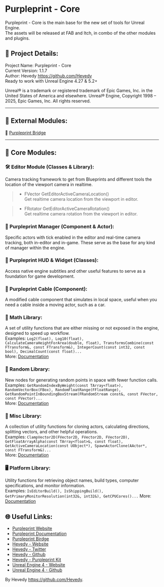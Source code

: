 # Purpleprint - Core
Purpleprint - Core is the main base for the new set of tools for Unreal Engine.  
The assets will be released at FAB and Itch, in combo of the other modules and plugins.

## 📌 Project Details:
Project Name: Purpleprint - Core   
Current Version: 1.1.7  
Author: Hevedy <https://github.com/Hevedy>  
Ready to work with Unreal Engine 4.27 & 5.2+  



Unreal® is a trademark or registered trademark of Epic Games, Inc. in the United States of America and elsewhere.
Unreal® Engine, Copyright 1998 – 2025, Epic Games, Inc. All rights reserved.  

---

## 🔗 External Modules:
🔁 [Purpleprint Bridge][PurpleprintBridge]

---

## 🧱 Core Modules:

### 🛠 Editor Module (Classes & Library):
Camera tracking framework to get from Blueprints and different tools the location of the viewport camera in realtime.   

> - FVector GetEditorActiveCameraLocation()  
>   Get realtime camera location from the viewport in editor.  

> - FRotator GetEditorActiveCameraRotation()  
>   Get realtime camera rotation from the viewport in editor.  

### 🧭 Purpleprint Manager (Component & Actor):
Specific actors with tick enabled in the editor and real-time camera tracking, both in-editor and in-game. These serve as the base for any kind of manager within the engine.  

### 🧾 Purpleprint HUD & Widget (Classes):
Access native engine subtitles and other useful features to serve as a foundation for game development.  

### 🔌 Purpleprint Cable (Component):
A modified cable component that simulates in local space, useful when you need a cable inside a moving actor, such as a car.  

### 🧮 Math Library:
A set of utility functions that are either missing or not exposed in the engine, designed to speed up workflow.  
Examples: ```Log2(float), Log10(float), CalculateCameraHeightForArea(double, float), TransformsCombine(const FTransform&, const FTransform&), IntegerCount(const int32, const bool), DecimalCount(const float)...```  
More: [Documentation](https://www.hevedy.com/wiki/purpleprint/core/api/purpleprint-core-math.html)

### 🎲 Random Library:
New nodes for generating random points in space with fewer function calls.  
Examples: ```GetRandomIndexByWeight(const TArray<float>), RandomVectorBox(FBox), RandomFloatRange(FFloatRange), GetRandomPointInBoundingBoxStream(FRandomStream const&, const FVector, const FVector)...```  
More: [Documentation](https://www.hevedy.com/wiki/purpleprint/core/api/purpleprint-core-random.html)

### 🧰 Misc Library:
A collection of utility functions for cloning actors, calculating directions, splitting vectors, and other helpful operations.  
Examples: ```ClampVector2D(FVector2D, FVector2D, FVector2D), GetFloatArrayAlpha(const TArray<float>&, const float), GetActiveCameraLocation(const UObject*), SpawnActorClone(AActor*, const FTransform&)...```  
More: [Documentation](https://www.hevedy.com/wiki/purpleprint/core/api/purpleprint-core-misc.html)

### 🖥️ Platform Library:  
Utility functions for retrieving object names, build types, computer specifications, and monitor information.  
Examples: ```IsEditorBuild(), IsShippingBuild(), GetPrimaryMonitorResolution(int32&, int32&), GetCPUCores()...```
More: [Documentation](https://www.hevedy.com/wiki/purpleprint/core/api/purpleprint-core-platform.html)

## 🌐 Useful Links:
- [Purpleprint Website][PurpleprintWeb]
- [Purpleprint Documentation][PurpleprintWiki]
- [Purpleprint Birdge][PurpleprintBridge]
- [Hevedy - Website][HevedyWeb]
- [Hevedy - Twitter][HevedyTwitter]
- [Hevedy - Github][HevedyGithub]
- [Hevedy - Purpleprint Kit][PurpleprintKitGithub]
- [Unreal Engine 4 - Website][UE4Website]
- [Unreal Engine 4 - Github][UE4Github]




By Hevedy <https://github.com/Hevedy>.


[PurpleprintWeb]: https://www.hevedy.com/purpleprint/
[PurpleprintWiki]: https://www.hevedy.com/wiki/
[PurpleprintBridge]: https://github.com/Hevedy/Purpleprint-Bridge
[HevedyWeb]: https://www.hevedy.com/
[HevedyTwitter]: https://twitter.com/Hevedy
[HevedyGithub]: https://github.com/Hevedy
[PurpleprintKitGithub]: https://github.com/Hevedy/PurpleprintKit
[UE4Github]: https://github.com/EpicGames/UnrealEngine
[UE4Website]: https://www.unrealengine.com/
[Trello]: https://trello.com/b/vx7Ydo7I/public-projects
